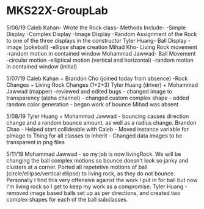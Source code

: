 # MKS22X-GroupLab
5/06/19
    Caleb Kahan- Wrote the Rock class- Methods Include-
        -Simple Display
        -Complex Display
        -Image Display
        -Random Assignment of the Rock to one of the three displays in the constructor
    Tyler Huang- Ball Display
        -image (pokeball)
        -ellipse shape creation
    Mihad Kho- Living Rock movement
        -random motion in contained window
    Mohammad Jawwad- Ball Movement
        -circular motion
        -elliptical motion (vertical and horizontal)
        -random motion in contained window (initial)

5/07/19
    Caleb Kahan + Brandon Cho (joined today from absence)
        -Rock Changes + Living Rock Changes (1+2+3)
    Tyler Huang (driver) + Mohammad Jawwad (mapper)
        -reviewed and edited bugs
        - changed image to transparency (alpha channel)
        - changed custom complex shape
        - added random color generation
        - began work of bounce
    Mihad was absent

5/08/19
    Tyler Huang + Mohammad Jawwad
      - bouncing causes direction change and a random bounce amount, as well as a radius change.
    Brandon Chao
      - Helped start collideable with Caleb
      - Moved instance variable for pImage to Thing for all classes to inherit
      - Changed data images to be transparent in png files
      
 5/11/19
    Mohammad Jawwad
        - so my job is now livingRock. We will be changing the ball complex motions so bounce doesn't look so janky and clusters at a corner. Ported all repetetive motions of ball (circle/ellipse/vertical ellipse) to living rock, as they do not bounce. Personally I find this very offensive against the work I put in for ball but now I'm living rock so I get to keep my work as a compromise.
    Tyler Huang
        -removed image based balls set up as per directions, and created two complex shapes for each of the ball subclasses. 
